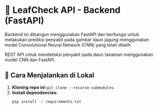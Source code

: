 # 🌿 LeafCheck API - Backend (FastAPI)

Backend ini dibangun menggunakan FastAPI dan berfungsi untuk melakukan prediksi penyakit pada gambar daun jagung menggunakan model Convolutional Neural Network (CNN) yang telah dilatih.

REST API untuk mendeteksi penyakit pada daun tanaman menggunakan model CNN dan FastAPI.

## 🚀 Cara Menjalankan di Lokal

1. **Kloning repo ini**  `git clone --recurse-submodules`.
2. **Install dependencies**:
   ```bash
   pip install -r requirements.txt
